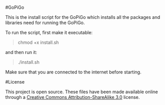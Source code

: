 #GoPiGo

This is the install script for the GoPiGo which installs all the packages and libraries need for running the GoPiGo.

To run the script, first make it executable:
> chmod +x install.sh

and then run it:
> ./install.sh

Make sure that you are connected to the internet before starting.

#License

This project is open source.  These files have been made available online through a [Creative Commons Attribution-ShareAlike 3.0](http://creativecommons.org/licenses/by-sa/3.0/) license.